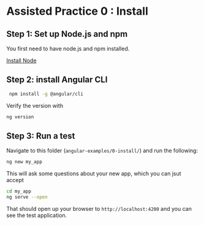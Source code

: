 # Assisted Practice 0 : Install 



## Step 1: Set up Node.js and npm

You first need to have node.js and npm installed.

[Install Node](https://nodejs.org/en/download/)

## Step 2: install Angular CLI


```bash
 npm install -g @angular/cli
```

Verify the version with


```bash
ng version
```


## Step 3: Run a test

Navigate to this folder (`angular-examples/0-install/`) and run the following:


```bash
ng new my_app 
```

This will ask some questions about your new app, which you can jsut accept

```bash
cd my_app
ng serve --open
```

That should open up your browser to `http://localhost:4200` and you can see the test application. 



